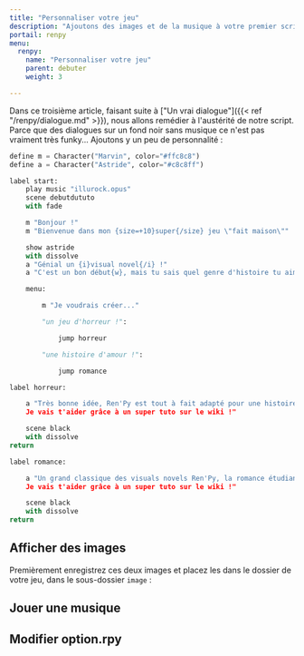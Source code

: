 ```yaml
---
title: "Personnaliser votre jeu"
description: "Ajoutons des images et de la musique à votre premier script !"
portail: renpy
menu:
  renpy:
    name: "Personnaliser votre jeu"
    parent: debuter
    weight: 3

---
```


Dans ce troisième article, faisant suite à ["Un vrai dialogue"]({{< ref "/renpy/dialogue.md" >}}), nous allons remédier à l'austérité de notre script. Parce que des dialogues sur un fond noir sans musique ce n'est pas vraiment très funky... Ajoutons y un peu de personnalité :

```python
define m = Character("Marvin", color="#ffc8c8")
define a = Character("Astride", color="#c8c8ff")

label start:
    play music "illurock.opus"
    scene debutdututo
    with fade

    m "Bonjour !"
    m "Bienvenue dans mon {size=+10}super{/size} jeu \"fait maison\""

    show astride
    with dissolve
    a "Génial un {i}visual novel{/i} !"
    a "C'est un bon début{w}, mais tu sais quel genre d'histoire tu aimerais raconter ?"

    menu:

        m "Je voudrais créer..."

        "un jeu d'horreur !":

            jump horreur

        "une histoire d'amour !":

            jump romance

label horreur:

    a "Très bonne idée, Ren'Py est tout à fait adapté pour une histoire térrifiante...{p}
    Je vais t'aider grâce à un super tuto sur le wiki !"

    scene black
    with dissolve
return

label romance:

    a "Un grand classique des visuals novels Ren'Py, la romance étudiante...{p}
    Je vais t'aider grâce à un super tuto sur le wiki !"

    scene black
    with dissolve
return
```

## Afficher des images

Premièrement enregistrez ces deux images et placez les dans le dossier de votre jeu, dans le sous-dossier `image` :



## Jouer une musique

## Modifier option.rpy

